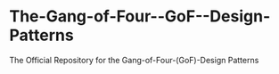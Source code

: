 # The-Gang-of-Four--GoF--Design-Patterns
The Official Repository for the Gang-of-Four-(GoF)-Design Patterns
